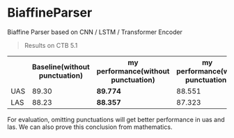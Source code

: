 # BiaffineParser
Biaffine Parser based on CNN / LSTM / Transformer Encoder

> Results on CTB 5.1
<table align='center'>
  <tr>
    <th></th>
    <th>Baseline(without punctuation)</th>
    <th>my performance(without punctuation)</th>
    <th>my performance(with punctuation)</th>
  </tr>
  <tr>
    <td>UAS</td>
    <td>89.30</td>
    <td><b>89.774</b></td>
    <td>88.551</td>
  </tr>
  <tr>
    <td>LAS</td>
    <td>88.23</td>
    <td><b>88.357</b></td>
    <td>87.323</td>
  </tr>
</table>
For evaluation, omitting punctuations will get better performance in uas and las.
We can also prove this conclusion from mathematics.
